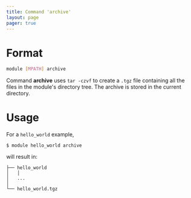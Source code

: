```yaml
---
title: Command 'archive'
layout: page 
pager: true
---
```


Format
======

```.bash
module [MPATH] archive
```

Command __archive__ uses `tar -czvf` to create a `.tgz` file containing all the files in the module's directory tree.
The archive is stored in the current directory.

Usage
=====

For a `hello_world` example,
```
$ module hello_world archive
```

will result in:

```
├── hello_world
│   │
│   ...
│
└── hello_world.tgz
```
